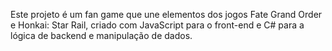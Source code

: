 Este projeto é um fan game que une elementos dos jogos Fate Grand Order e Honkai: Star Rail, criado com JavaScript para o front-end e C# para a lógica de backend e manipulação de dados.
